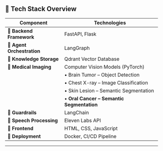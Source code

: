 
## 🔧 Tech Stack Overview

| **Component**          | **Technologies** |
|------------------------|------------------|
| 🔹 **Backend Framework**    | FastAPI, Flask |
| 🔹 **Agent Orchestration** | LangGraph |
| 🔹 **Knowledge Storage**   | Qdrant Vector Database |
| 🔹 **Medical Imaging**     | Computer Vision Models (PyTorch) |
|                          | • Brain Tumor – Object Detection |
|                          | • Chest X-ray – Image Classification |
|                          | • Skin Lesion – Semantic Segmentation |
|                          | • **Oral Cancer – Semantic Segmentation** |
| 🔹 **Guardrails**          | LangChain |
| 🔹 **Speech Processing**   | Eleven Labs API |
| 🔹 **Frontend**            | HTML, CSS, JavaScript |
| 🔹 **Deployment**          | Docker, CI/CD Pipeline |

---
